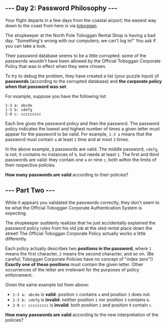 ## --- Day 2: Password Philosophy ---
Your flight departs in a few days from the coastal airport; the easiest way down 
to the coast from here is via [toboggan](https://en.wikipedia.org/wiki/Toboggan).

The shopkeeper at the North Pole Toboggan Rental Shop is having a bad day. "Something's 
wrong with our computers; we can't log in!" You ask if you can take a look.

Their password database seems to be a little corrupted: some of the passwords wouldn't 
have been allowed by the Official Toboggan Corporate Policy that was in effect when they 
were chosen.

To try to debug the problem, they have created a list (your puzzle input) of **passwords** 
(according to the corrupted database) and **the corporate policy when that password was set**.

For example, suppose you have the following list:
```
1-3 a: abcde
1-3 b: cdefg
2-9 c: ccccccccc
```
Each line gives the password policy and then the password. The password policy indicates 
the lowest and highest number of times a given letter must appear for the password to be 
valid. For example, `1-3 a` means that the password must contain `a` at least `1` time 
and at most `3` times.

In the above example, **`2`** passwords are valid. The middle password, `cdefg`, is not; 
it contains no instances of `b`, but needs at least `1`. The first and third passwords are 
valid: they contain one `a` or nine `c`, both within the limits of their respective policies.

**How many passwords are valid** according to their policies?

## --- Part Two ---
While it appears you validated the passwords correctly, they don't seem to be what the Official 
Toboggan Corporate Authentication System is expecting.

The shopkeeper suddenly realizes that he just accidentally explained the password policy rules 
from his old job at the sled rental place down the street! The Official Toboggan Corporate Policy 
actually works a little differently.

Each policy actually describes two **positions in the password**, where `1` means the first character, 
`2` means the second character, and so on. (Be careful; Toboggan Corporate Policies have no concept 
of "index zero"!) **Exactly one of these positions** must contain the given letter. Other occurrences 
of the letter are irrelevant for the purposes of policy enforcement.

Given the same example list from above:
 * `1-3 a: abcde` is **valid**: position `1` contains `a` and position `3` does not.
 * `1-3 b: cdefg` is **invalid**: neither position `1` nor position `3` contains `b`.
 * `2-9 c: ccccccccc` is **invalid**: both position `2` and position `9` contain `c`.
 
**How many passwords are valid** according to the new interpretation of the policies?